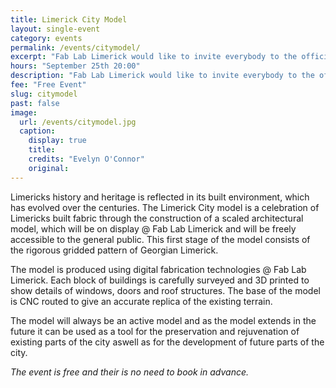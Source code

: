 ```yaml
---
title: Limerick City Model
layout: single-event
category: events
permalink: /events/citymodel/
excerpt: "Fab Lab Limerick would like to invite everybody to the official unveiling of Limerick City Model."
hours: "September 25th 20:00"
description: "Fab Lab Limerick would like to invite everybody to the official unveiling of Limerick City Model. September 25th 20:00"
fee: "Free Event"
slug: citymodel
past: false
image:
  url: /events/citymodel.jpg
  caption:
    display: true
    title: 
    credits: "Evelyn O'Connor"
    original: 
---
```


Limericks history and heritage is reflected in its built environment, which has evolved over the centuries. The Limerick City model is a celebration of Limericks built fabric through the construction of a scaled architectural model, which will be on display @ Fab Lab Limerick and will be freely accessible to the general public. This first stage of the model consists of the rigorous gridded pattern of Georgian Limerick.

The model is produced using digital fabrication technologies @ Fab Lab Limerick. Each block of buildings is carefully surveyed and 3D printed to show details of windows, doors and roof structures. The base of the model is CNC routed to give an accurate replica of the existing terrain.

The model will always be an active model and as the model extends in the future it can be used as a tool for the preservation and rejuvenation of existing parts of the city aswell as for the development of future parts of the city.

*The event is free and their is no need to book in advance.*